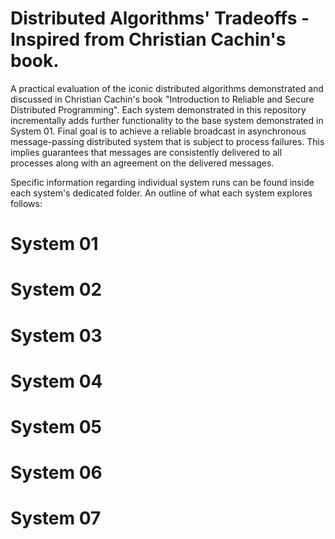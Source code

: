 # Distributed Algorithms' Tradeoffs - Inspired from Christian Cachin's book.
A practical evaluation of the iconic distributed algorithms demonstrated and discussed in Christian Cachin's book "Introduction to Reliable and Secure Distributed Programming".  Each system demonstrated in this repository incrementally adds further functionality to the base system demonstrated in System 01.  Final goal is to achieve a reliable broadcast in asynchronous message-passing distributed system that is subject to process failures.  This implies guarantees that messages are consistently delivered to all processes along with an agreement on the delivered messages.

Specific information regarding individual system runs can be found inside each system's dedicated folder.  An outline of what each system explores follows:

# System 01


# System 02


# System 03


# System 04


# System 05


# System 06



# System 07
